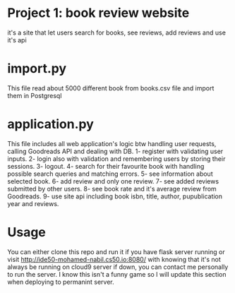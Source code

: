 # Project 1: book review website
it's a site that let users search for books, see reviews, add reviews and use it's api 

# import.py 
This file read about 5000 different book from books.csv file and import them in Postgresql

# application.py
This file includes all web application's logic btw handling user requests, calling Goodreads API and dealing with DB.
1- register with validating user inputs.
2- login also with validation and remembering users by storing their sessions.
3- logout.
4- search for their favourite book with handling possible search queries and matching errors.
5- see information about selected book.
6- add review and only one review.
7- see added reviews submitted by other users.
8- see book rate and it's average review from Goodreads.
9- use site api including book isbn, title, author, pupublication year and reviews.

# Usage 
You can either clone this repo and run it if you have flask server running
or visit http://ide50-mohamed-nabil.cs50.io:8080/ with knowing that it's not always be running on cloud9 server
if down, you can contact me personally to run the server. 
I know this isn't a funny game so I will update this section when deploying to permanint server.
